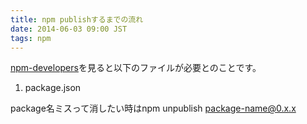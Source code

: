 ```yaml
---
title: npm publishするまでの流れ
date: 2014-06-03 09:00 JST
tags: npm
---
```


[npm-developers](https://www.npmjs.org/doc/developers.html)を見ると以下のファイルが必要とのことです。

1. package.json

package名ミスって消したい時はnpm unpublish package-name@0.x.x
